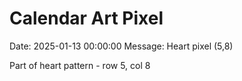 # Calendar Art Pixel

Date: 2025-01-13 00:00:00
Message: Heart pixel (5,8)

Part of heart pattern - row 5, col 8
